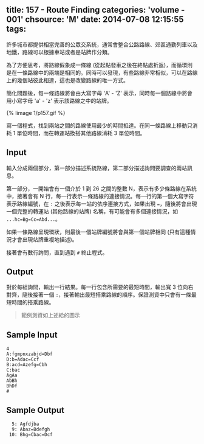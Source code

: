 title: 157 - Route Finding
categories: 'volume - 001'
chsource: 'M'
date: 2014-07-08 12:15:55
tags:
---

許多城市都提供相當完善的公眾交系統，通常會整合公路路線、郊區通勤列車以及地鐵，路線可以根據車站或者是站牌作分類。

為了方便思考，將路線假象成一條線 (從起點發車之後在終點處折返)，而循環則是在一條路線中的兩端是相同的。同時可以發現，有些路線非常相似，可以在路線上的幾個站彼此相連，這也是改變路線的唯一方式。

簡化問題後，每一條路線將會由大寫字母 'A' - 'Z' 表示，同時每一個路線中將會用小寫字母 'a' - 'z' 表示該路線之中的站牌。

{% limage 1/p157.gif %}

寫一個程式，找到兩站之間的路線使用最少的時間抵達。在同一條路線上移動只消耗 1 單位時間，而在轉運站換搭其他路線消耗 3 單位時間。

## Input ##

輸入分成兩個部分，第一部分描述系統路線，第二部分描述詢問要調查的兩站訊息。

第一部分，一開始會有一個介於 1 到 26 之間的整數 N，表示有多少條路線在系統中，接著會有 N 行，每一行表示一條路線的連接情況。每一行的第一個大寫字符表示路線編號，在 `:` 之後表示每一站的依序連接方式，如果出現 `=`，隨後將會出現一個完整的轉運站 (其他路線的站牌) 名稱，有可能會有多個連接情況，如 `...hc=Bg=Cc=Abd...`。

如果一條路線呈現環狀，則最後一個站牌編號將會與第一個站牌相同 (只有這種情況才會出現站牌重複地描述)。

接著會有數行詢問，直到遇到 `#` 終止程式。

## Output ##

對於每組詢問，輸出一行結果。每一行包含所需要的最短時間，輸出寬 3 位向右對齊，隨後接著一個 `:`，接著輸出最短搭乘路線的順序。保證測資中只會有一條最短時間的搭乘路線。

> 範例測資如上述給的圖示

## Sample Input ##

	4
	A:fgmpnxzabjd=Dbf
	D:b=Adac=Ccf
	B:acd=Azefg=Cbh
	C:bac
	AgAa
	AbBh
	BhDf
	#

## Sample Output ##

	  5: Agfdjba
	  9: Abaz=Bdefgh
	 10: Bhg=Cbac=Dcf